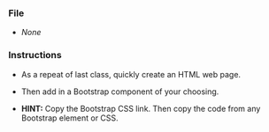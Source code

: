### File

- _None_

### Instructions

- As a repeat of last class, quickly create an HTML web page.

- Then add in a Bootstrap component of your choosing.

- **HINT:** Copy the Bootstrap CSS link. Then copy the code from any Bootstrap element or CSS.
